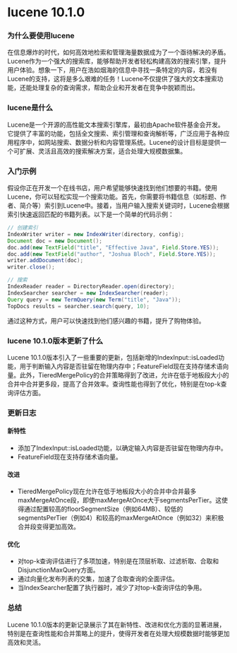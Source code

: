 # lucene 10.1.0
### 为什么要使用lucene

在信息爆炸的时代，如何高效地检索和管理海量数据成为了一个亟待解决的矛盾。Lucene作为一个强大的搜索库，能够帮助开发者轻松构建高效的搜索引擎，提升用户体验。想象一下，用户在浩如烟海的信息中寻找一条特定的内容，若没有Lucene的支持，这将是多么艰难的任务！Lucene不仅提供了强大的文本搜索功能，还能处理复杂的查询需求，帮助企业和开发者在竞争中脱颖而出。

### lucene是什么

Lucene是一个开源的高性能文本搜索引擎库，最初由Apache软件基金会开发。它提供了丰富的功能，包括全文搜索、索引管理和查询解析等，广泛应用于各种应用程序中，如网站搜索、数据分析和内容管理系统。Lucene的设计目标是提供一个可扩展、灵活且高效的搜索解决方案，适合处理大规模数据集。

### 入门示例

假设你正在开发一个在线书店，用户希望能够快速找到他们想要的书籍。使用Lucene，你可以轻松实现一个搜索功能。首先，你需要将书籍信息（如标题、作者、简介等）索引到Lucene中。接着，当用户输入搜索关键词时，Lucene会根据索引快速返回匹配的书籍列表。以下是一个简单的代码示例：

```java
// 创建索引
IndexWriter writer = new IndexWriter(directory, config);
Document doc = new Document();
doc.add(new TextField("title", "Effective Java", Field.Store.YES));
doc.add(new TextField("author", "Joshua Bloch", Field.Store.YES));
writer.addDocument(doc);
writer.close();

// 搜索
IndexReader reader = DirectoryReader.open(directory);
IndexSearcher searcher = new IndexSearcher(reader);
Query query = new TermQuery(new Term("title", "Java"));
TopDocs results = searcher.search(query, 10);
```

通过这种方式，用户可以快速找到他们感兴趣的书籍，提升了购物体验。

### lucene 10.1.0版本更新了什么

Lucene 10.1.0版本引入了一些重要的更新，包括新增的IndexInput::isLoaded功能，用于判断输入内容是否驻留在物理内存中；FeatureField现在支持存储术语向量。此外，TieredMergePolicy的合并策略得到了改进，允许在低于地板段大小的合并中合并更多段，提高了合并效率。查询性能也得到了优化，特别是在top-k查询评估方面。

### 更新日志

#### 新特性
- 添加了IndexInput::isLoaded功能，以确定输入内容是否驻留在物理内存中。
- FeatureField现在支持存储术语向量。

#### 改进
- TieredMergePolicy现在允许在低于地板段大小的合并中合并最多maxMergeAtOnce段，即使maxMergeAtOnce大于segmentsPerTier。这使得通过配置较高的floorSegmentSize（例如64MB）、较低的segmentsPerTier（例如4）和较高的maxMergeAtOnce（例如32）来积极合并段变得更加高效。

#### 优化
- 对top-k查询评估进行了多项加速，特别是在顶层析取、过滤析取、合取和DisjunctionMaxQuery方面。
- 通过向量化发布列表的交集，加速了合取查询的全面评估。
- 当IndexSearcher配置了执行器时，减少了对top-k查询评估的争用。

### 总结

Lucene 10.1.0版本的更新记录展示了其在新特性、改进和优化方面的显著进展，特别是在查询性能和合并策略上的提升，使得开发者在处理大规模数据时能够更加高效和灵活。